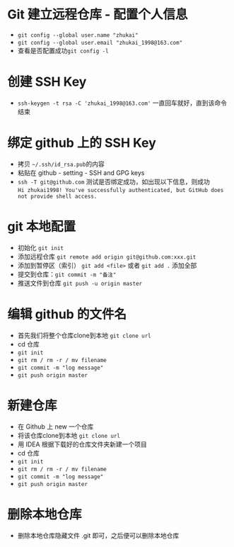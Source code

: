 # Git 建立远程仓库 - 配置个人信息
- `git config --global user.name "zhukai"`
- `git config --global user.email "zhukai_1998@163.com"`
- 查看是否配置成功`git config -l`

# 创建 SSH Key
- `ssh-keygen -t rsa -C 'zhukai_1998@163.com'` 一直回车就好，直到该命令结束

# 绑定 github 上的 SSH Key
- 拷贝 `~/.ssh/id_rsa.pub`的内容
- 粘贴在 github - setting - SSH and GPG keys
- `ssh -T git@github.com` 测试是否绑定成功，如出现以下信息，则成功<br>
`Hi zhukai1998! You've successfully authenticated, but GitHub does not provide shell access.`

# git 本地配置
- 初始化 `git init`
- 添加远程仓库 `git remote add origin git@github.com:xxx.git`
- 添加到暂停区（索引） `git add <file>` 或者 `git add .` 添加全部
- 提交到仓库：`git commit -m "备注"`
- 推送文件到仓库 `git push -u origin master`

# 编辑 github 的文件名
- 首先我们将整个仓库clone到本地 `git clone url`
- cd 仓库
- `git init`
- `git rm / rm -r / mv filename`
- `git commit -m "log message"`
- `git push origin master`

# 新建仓库
- 在 Github 上 new 一个仓库
- 将该仓库clone到本地 `git clone url`
- 用 IDEA 根据下载好的仓库文件夹新建一个项目
- cd 仓库
- `git init`
- `git rm / rm -r / mv filename`
- `git commit -m "log message"`
- `git push origin master`

# 删除本地仓库
- 删除本地仓库隐藏文件 .git 即可，之后便可以删除本地仓库
